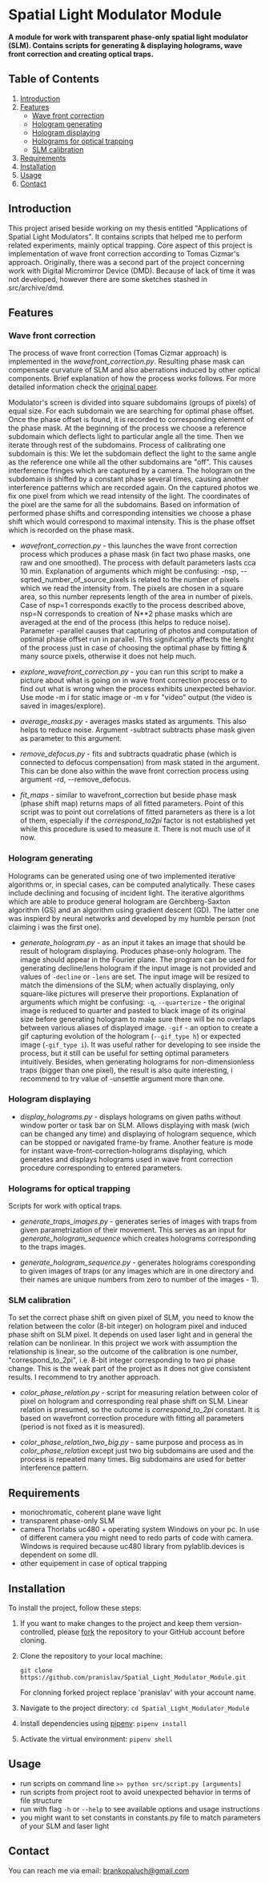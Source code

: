 # Spatial Light Modulator Module

**A module for work with transparent phase-only spatial light modulator (SLM). Contains scripts for generating & displaying holograms, wave front correction and creating optical traps.**

## Table of Contents
1. [Introduction](#introduction)
2. [Features](#features)
    - [Wave front correction](#wave-front-correction)
    - [Hologram generating](#hologram-generating)
    - [Hologram displaying](#hologram-displaying)
    - [Holograms for optical trapping](#holograms-for-optical-trapping)
    - [SLM calibration](#slm-calibration)
3. [Requirements](#requirements)
4. [Installation](#installation)
5. [Usage](#usage)
6. [Contact](#contact)

## Introduction
This project arised beside working on my thesis entitled "Applications of Spatial Light Modulators". It contains scripts that helped me to perform related experiments, mainly optical trapping. Core aspect of this project is implementation of wave front correction according to Tomas Cizmar's approach. Originally, there was a second part of the project concerning work with Digital Micromirror Device (DMD). Because of lack of time it was not developed, however there are some sketches stashed in src/archive/dmd.


## Features

### Wave front correction
The process of wave front correction (Tomas Cizmar approach) is implemented in the *wavefront_correction.py*. Resulting phase mask can compensate curvature of SLM and also aberrations induced by other optical components. Brief explanation of how the process works follows. For more detailed information check the [original paper](https://www.nature.com/articles/nphoton.2010.85).

Modulator's screen is divided into square subdomains (groups of pixels) of equal size. 
For each subdomain we are searching for optimal phase offset.
Once the phase offset is found, it is recorded to corresponding element of the phase mask.
At the beginning of the process we choose a reference subdomain which deflects light to particular angle all the time.
Then we iterate through rest of the subdomains.
Process of calibrating one subdomain is this:
We let the subdomain deflect the light to the same angle as the reference one while all the other subdomains are "off".
This causes interference fringes which are captured by a camera.
The hologram on the subdomain is shifted by a constant phase several times, causing another interference patterns which are recorded again.
On the captured photos we fix one pixel from which we read intensity of the light.
The coordinates of the pixel are the same for all the subdomains.
Based on information of performed phase shifts and corresponding intensities we choose a phase shift which would correspond to maximal intensity.
This is the phase offset which is recorded on the phase mask.

- *wavefront_correction.py* - this launches the wave front correction process which produces a phase mask (in fact two phase masks, one raw and one smoothed). The process with default parameters lasts cca 10 min. Explanation of arguments which might be confusing: -nsp, --sqrted_number_of_source_pixels is related to the number of pixels which we read the intensity from. The pixels are chosen in a square area, so this number represents length of the area in number of pixels. Case of nsp=1 corresponds exactly to the process described above, nsp=N corresponds to creation of N**2 phase masks which are averaged at the end of the process (this helps to reduce noise). Parameter -parallel causes that capturing of photos and computation of optimal phase offset run in parallel. This significantly affects the lenght of the process just in case of choosing the optimal phase by fitting & many source pixels, otherwise it does not help much.

- *explore_wavefront_correction.py* - you can run this script to make a picture about what is going on in wave front correction process or to find out what is wrong when the process exhibits unexpected behavior. Use mode -m i for static image or -m v for "video" output (the video is saved in images/explore).

- *average_masks.py* - averages masks stated as arguments. This also helps to reduce noise. Argument -subtract subtracts phase mask given as parameter to this argument.

- *remove_defocus.py* - fits and subtracts quadratic phase (which is connected to defocus compensation) from mask stated in the argument. This can be done also within the wave front correction process using argument -rd, --remove_defocus.

- *fit_maps* - similar to wavefront_correction but beside phase mask (phase shift map) returns maps of all fitted parameters. Point of this script was to point out correlations of fitted parameters as there is a lot of them, especially if the *correspond_to2pi* factor is not established yet while this procedure is used to measure it. There is not much use of it now.


### Hologram generating
Holograms can be generated using one of two implemented iterative algorithms or, in special cases, can be computed analytically. These cases include declining and focusing of incident light. The iterative algorithms which are able to produce general hologram are Gerchberg-Saxton algorithm (GS) and an algorithm using gradient descent (GD). The latter one was inspierd by neural networks and developed by my humble person (not claiming i was the first one). 

- *generate_hologram.py* - as an input it takes an image that should be result of hologram displaying. Produces phase-only hologram. The image should appear in the Fourier plane. The program can be used for generating decline/lens hologram if the input image is not provided and values of `-decline` or `-lens` are set. The input image will be resized to match the dimensions of the SLM; when actually displaying, only square-like pictures will preserve their proportions. Explanation of arguments which might be confusing: `-q`, `--quarterize` - the original image is reduced to quarter and pasted to black image of its original size before generating hologram to make sure there will be no overlaps between various aliases of displayed image. `-gif` - an option to create a gif capturing evolution of the hologram (`--gif_type h`) or expected image (`-gif_type i`). It was useful rather for developing to see inside the process, but it still can be useful for setting optimal parameters intuitively. Besides, when generating holograms for non-dimensionless traps (bigger than one pixel), the result is also quite interesting, i recommend to try value of -unsettle argument more than one.

<!-- - *analytical_holograms.py* - generates holograms for declining and focusing -->
<!-- TODO: napisat, ze analytical hols vie spravit v generate -->

<!-- - *fit_incomming_intensity.py* - takes as an input a photo of laser intensity profile at the plane where the holograms are displayed, makes a gaussian fit of the intensity and returns picture of the gaussian function with fitted parameters. It works as the intensity photo smoothing (naturally just for gaussian intensity profiles). This picture can be than provided to an generating algorithm through *generate_and_transform_holograms.py* as `--incomming_intensity` argument. (Default value of this argument results in uniform intensity, which should be sufficient approximation.) -->


### Hologram displaying

- *display_holograms.py* - displays holograms on given paths without window porter or task bar on SLM. Allows displaying with mask (wich can be changed any time) and displaying of hologram sequence, which can be stopped or navigated frame-by frame. Another feature is mode for instant wave-front-correction-holograms displaying, which generates and displays holograms used in wave front correction procedure corresponding to entered parameters.


### Holograms for optical trapping
Scripts for work with optical traps.

<!-- - *multi_decline_generate.py* - generates an image of multiple traps. The image can be used as input for hologram generating. Shape and size of the traps can be specified, but for practical use stay at one-pixel traps. Bigger traps results in holograms of nontrivial aesthetic value though. -->

- *generate_traps_images.py* - generates series of images with traps from given parametrization of their movement. This serves as an input for *generate_hologram_sequence* which creates holograms corresponding to the traps images.

- *generate_hologram_sequence.py* - generates holograms coresponding to given images of traps (or any images which are in one directory and their names are unique numbers from zero to number of the images - 1).


### SLM calibration
To set the correct phase shift on given pixel of SLM, you need to know the relation between the color (8-bit integer) on hologram pixel and induced phase shift on SLM pixel. It depends on used laser light and in general the relation can be nonlinear. In this project we work with assumption the relationship is linear, so the outcome of the calibration is one number, "correspond_to_2pi", i.e. 8-bit integer corresponding to two pi phase change. This is the weak part of the project as it does not give consistent results. I recommend to try another approach.

- *color_phase_relation.py* - script for measuring relation between color of pixel on hologram and corresponding real phase shift on SLM. Linear relation is presumed, so the outcome is *correspond_to_2pi* constant. It is based on wavefront correction procedure with fitting all parameters (period is not fixed as it is measured).

- *color_phase_relation_two_big.py* - same purpose and process as in *color_phase_relation* except just two big subdomains are used and the process is repeated many times. Big subdomains are used for better interference pattern.
<!-- TODO: na velkosti nezide, ta sa da nastavit aj v tom druhom. Spomenut, ze sa da druhy krat fitovat s fixnutymi parametrami -->


## Requirements
- monochromatic, coherent plane wave light
- transparent phase-only SLM
- camera Thorlabs uc480 + operating system Windows on your pc. In use of different camera you might need to redo parts of code with camera. Windows is required because uc480 library from pylablib.devices is dependent on some dll.
- other equipement in case of optical trapping


## Installation
To install the project, follow these steps:

1. If you want to make changes to the project and keep them version-controlled, please [fork](https://docs.github.com/en/get-started/quickstart/fork-a-repo) the repository to your GitHub account before cloning. 

2. Clone the repository to your local machine:

   `git clone https://github.com/pranislav/Spatial_Light_Modulator_Module.git`

   For clonning forked project replace 'pranislav' with your account name.

3. Navigate to the project directory:
    `cd Spatial_Light_Modulator_Module`

4. Install dependencies using [pipenv](https://pipenv.pypa.io/en/latest/):
    `pipenv install`

5. Activate the virtual environment:
    `pipenv shell`


## Usage
- run scripts on command line `>> python src/script.py [arguments]`
- run scripts from project root to avoid unexpected behavior in terms of file structure
- run with flag `-h` or `--help` to see available options and usage instructions
- you might want to set constants in constants.py file to match parameters of your SLM and laser light

## Contact
You can reach me via email: brankopaluch@gmail.com
